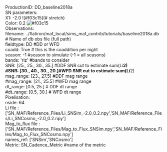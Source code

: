 ProductionID: DD_baseline2018a  
SN parameters:  
   X1: -2.0        ![#f03c15](# stretch)  
   Color: 0.2   ![#f03c15](#color)  
Observations:   
   filename: ../flatiron/maf_local/sims_maf_contrib/tutorials/baseline2018a.db  # Name of db obs file (full path)  
   fieldtype: DD #DD or WFD  
   coadd: True # this is the coaddition per night  
   season: -1 #season to simulate (-1 = all seasons)  
   bands: 'riz' #bands to consider  
   SNR: [25., 25., 30., 35.] #DDF SNR cut to estimate sum(Li**2)  
   #SNR:  [30., 40., 30., 20.]#WFD SNR cut to estimate sum(Li**2)  
   mag_range: [23., 27.5] #DDF mag range  
   #mag_range: [21., 25.5] #WFD mag range  
   dt_range: [0.5, 25.] # DDF dt range  
   #dt_range: [0.5, 30.]  # WFD dt range  
Pixelisation:  
    nside: 64  
Li file : ['SN_MAF/Reference_Files/Li_SNSim_-2.0_0.2.npy','SN_MAF/Reference_Files/Li_SNCosmo_-2.0_0.2.npy']  
Mag_to_flux file : ['SN_MAF/Reference_Files/Mag_to_Flux_SNSim.npy','SN_MAF/Reference_Files/Mag_to_Flux_SNCosmo.npy']  
names_ref: ['SNSim','SNCosmo']  
Metric: SN_Cadence_Metric #name of the metric